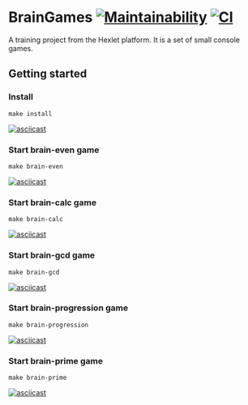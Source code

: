 # BrainGames [![Maintainability](https://api.codeclimate.com/v1/badges/f182bdf3171ea627da7f/maintainability)](https://codeclimate.com/github/Hrommi/frontend-project-lvl1/maintainability) [![CI](https://github.com/hrommi/frontend-project-lvl1/workflows/Node.js%20CI/badge.svg)](https://github.com/Hrommi/frontend-project-lvl1/actions?query=workflow%3A%22Node.js+CI%22)
A training project from the Hexlet platform. It is a set of small console games.

## Getting started
### Install
```
make install
```
[![asciicast](https://asciinema.org/a/UCBO25ldTjIS5kTyrvRhyXPxp.svg)](https://asciinema.org/a/UCBO25ldTjIS5kTyrvRhyXPxp)
### Start brain-even game
```
make brain-even
```
[![asciicast](https://asciinema.org/a/vDSQ7ye7SjiP5zji7XP3sbMny.svg)](https://asciinema.org/a/vDSQ7ye7SjiP5zji7XP3sbMny)
### Start brain-calc game
```
make brain-calc
```
[![asciicast](https://asciinema.org/a/M7vZaIk4CFXORm9DHo06ZUrBG.svg)](https://asciinema.org/a/M7vZaIk4CFXORm9DHo06ZUrBG)
### Start brain-gcd game
```
make brain-gcd
```
[![asciicast](https://asciinema.org/a/pB8KP3DW4ZWXcXzVnl8A3tLMV.svg)](https://asciinema.org/a/pB8KP3DW4ZWXcXzVnl8A3tLMV)
### Start brain-progression game
```
make brain-progression
```
[![asciicast](https://asciinema.org/a/csbJVhQp7noMKpL3t30roqz3S.svg)](https://asciinema.org/a/csbJVhQp7noMKpL3t30roqz3S)
### Start brain-prime game
```
make brain-prime
```
[![asciicast](https://asciinema.org/a/RfV6e1VKWVK4WRSAllAX0sN0X.svg)](https://asciinema.org/a/RfV6e1VKWVK4WRSAllAX0sN0X)
